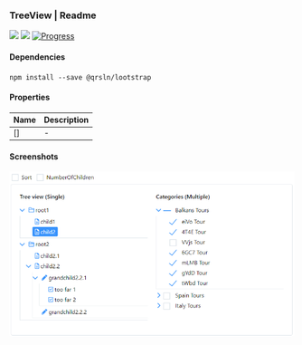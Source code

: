 ### TreeView | Readme

[![](https://img.shields.io/badge/Main-readme-white)](../../readme.md)
[![](https://img.shields.io/badge/usage-orange)](usage.md)
[![Progress](https://img.shields.io/badge/Demo-blue)](https://krsln.github.io/NgLootBox/LootBox/TreeView)

#### Dependencies

```shell
npm install --save @qrsln/lootstrap
```

#### Properties

| Name | Description |
|------|-------------|
| []   | -           |

#### Screenshots
![](../../../../Images/LootBox/TreeView_2022-01-29.png "TimeAgo")  

